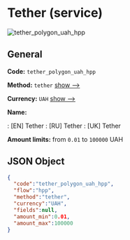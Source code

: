 
# Tether (service) 
![tether_polygon_uah_hpp](https://static.openfintech.io/payment_methods/tether_polygon_uah_hpp/logo.svg?w=400&c=v0.59.26#w200)  

## General 
 
**Code:** `tether_polygon_uah_hpp` 
 
**Method:** `tether` 
 [show -->](/payment-methods/tether/) 
 
**Currency:** `UAH` [show -->](/currencies/UAH/) 
 
**Name:** 
 
:	[EN] Tether 
:	[RU] Tether 
:	[UK] Tether 
 
**Amount limits:** from `0.01` to `100000` UAH 

## JSON Object 

```json
{
  "code":"tether_polygon_uah_hpp",
  "flow":"hpp",
  "method":"tether",
  "currency":"UAH",
  "fields":null,
  "amount_min":0.01,
  "amount_max":100000
}
```  
